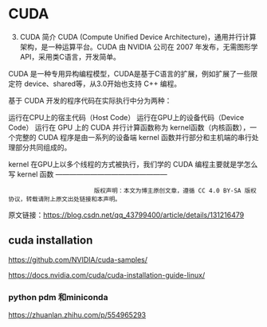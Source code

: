 # CUDA

3. CUDA 简介
CUDA (Compute Unified Device Architecture)，通用并行计算架构，是一种运算平台。CUDA 由 NVIDIA 公司在 2007 年发布，⽆需图形学API，采⽤类C语⾔，开发简单。

CUDA 是一种专⽤异构编程模型，CUDA是基于C语⾔的扩展，例如扩展了⼀些限定符 device、shared等，从3.0开始也⽀持 C++ 编程。

基于 CUDA 开发的程序代码在实际执⾏中分为两种：

运⾏在CPU上的宿主代码（Host Code）
运⾏在GPU上的设备代码（Device Code）
运⾏在 GPU 上的 CUDA 并⾏计算函数称为 kernel函数（内核函数），⼀个完整的 CUDA 程序是由⼀系列的设备端 kernel 函数并⾏部分和主机端的串⾏处理部分共同组成的。

kernel 在GPU上以多个线程的⽅式被执⾏，我们学的 CUDA 编程主要就是学怎么写 kernel 函数
————————————————

                            版权声明：本文为博主原创文章，遵循 CC 4.0 BY-SA 版权协议，转载请附上原文出处链接和本声明。
                        
原文链接：https://blog.csdn.net/qq_43799400/article/details/131216479


## cuda installation

https://github.com/NVIDIA/cuda-samples/

https://docs.nvidia.com/cuda/cuda-installation-guide-linux/





### python pdm 和miniconda 

https://zhuanlan.zhihu.com/p/554965293

